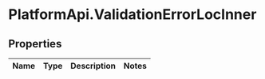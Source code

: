 # PlatformApi.ValidationErrorLocInner

## Properties

Name | Type | Description | Notes
------------ | ------------- | ------------- | -------------
